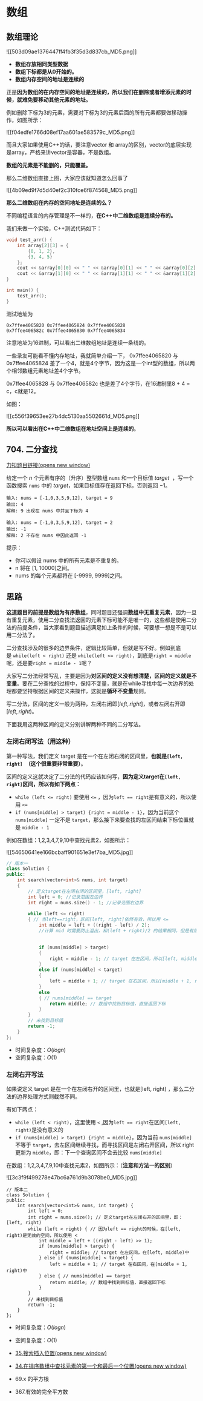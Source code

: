 # 数组
## 数组理论

![[503d09ae1376447ff4fb3f35d3d837cb_MD5.png]]

- **数组存放相同类型数据**
- **数组下标都是从0开始的。**
- **数组内存空间的地址是连续的**

正是**因为数组的在内存空间的地址是连续的，所以我们在删除或者增添元素的时候，就难免要移动其他元素的地址。**

例如删除下标为3的元素，需要对下标为3的元素后面的所有元素都要做移动操作，如图所示：

![[f04edfe1766d08ef17aa601ae583579c_MD5.png]]

而且大家如果使用C++的话，要注意vector 和 array的区别，vector的底层实现是array，严格来讲vector是容器，不是数组。

**数组的元素是不能删的，只能覆盖。**

那么二维数组直接上图，大家应该就知道怎么回事了

![[4b09ed9f7d5d40ef2c310fce6f874568_MD5.png]]

**那么二维数组在内存的空间地址是连续的么？**

不同编程语言的内存管理是不一样的，**在C++中二维数组是连续分布的。**

我们来做一个实验，C++测试代码如下：

```c++
void test_arr() {
    int array[2][3] = {
		{0, 1, 2},
		{3, 4, 5}
    };
    cout << &array[0][0] << " " << &array[0][1] << " " << &array[0][2] << endl;
    cout << &array[1][0] << " " << &array[1][1] << " " << &array[1][2] << endl;
}

int main() {
    test_arr();
}

```

测试地址为

```
0x7ffee4065820 0x7ffee4065824 0x7ffee4065828
0x7ffee406582c 0x7ffee4065830 0x7ffee4065834
```

注意地址为16进制，可以看出二维数组地址是连续一条线的。

一些录友可能看不懂内存地址，我就简单介绍一下， 0x7ffee4065820 与 0x7ffee4065824 差了一个4，就是4个字节，因为这是一个int型的数组，所以两个相邻数组元素地址差4个字节。

0x7ffee4065828 与 0x7ffee406582c 也是差了4个字节，在16进制里8 + 4 = c，c就是12。

如图：

![[c556f39653ee27b4dc5130aa5502661d_MD5.png]]

**所以可以看出在C++中二维数组在地址空间上是连续的**。

## 704. 二分查找

[力扣题目链接(opens new window)](https://leetcode.cn/problems/binary-search/)

给定一个 $n$ 个元素有序的（升序）整型数组 `nums` 和一个目标值 $target$  ，写一个函数搜索 `nums` 中的 $target$，如果目标值存在返回下标，否则返回 $-1$。

```
输入: nums = [-1,0,3,5,9,12], target = 9     
输出: 4       
解释: 9 出现在 nums 中并且下标为 4     
```

```
输入: nums = [-1,0,3,5,9,12], target = 2     
输出: -1        
解释: 2 不存在 nums 中因此返回 -1        
```

提示：
- 你可以假设 nums 中的所有元素是不重复的。
- n 将在 [1, 10000]之间。
- nums 的每个元素都将在 [-9999, 9999]之间。

## 思路

**这道题目的前提是数组为有序数组**，同时题目还强调**数组中无重复元素**，因为一旦有重复元素，使用二分查找法返回的元素下标可能不是唯一的，这些都是使用二分法的前提条件，当大家看到题目描述满足如上条件的时候，可要想一想是不是可以用二分法了。

二分查找涉及的很多的边界条件，逻辑比较简单，但就是写不好。例如到底是 `while(left < right)` 还是 `while(left <= right)`，到底是`right = middle`呢，还是要`right = middle - 1`呢？

大家写二分法经常写乱，主要是因为**对区间的定义没有想清楚，区间的定义就是不变量**。要在二分查找的过程中，保持不变量，就是在while寻找中每一次边界的处理都要坚持根据区间的定义来操作，这就是**循环不变量**规则。

写二分法，区间的定义一般为两种，左闭右闭即$[left, right]$，或者左闭右开即$[left, right)$。

下面我用这两种区间的定义分别讲解两种不同的二分写法。

###  左闭右闭写法（用这种）

第一种写法，我们定义 target 是在一个在左闭右闭的区间里，**也就是`[left, right] `（这个很重要非常重要）**。

区间的定义这就决定了二分法的代码应该如何写，**因为定义target在`[left, right]`区间，所以有如下两点：**

- `while (left <= right)` 要使用 `<=` ，因为`left == right`是有意义的，所以使用 `<=`
- `if (nums[middle] > target) {right = middle - 1}`，因为当前这个 `nums[middle]` 一定不是 `target`，那么接下来要查找的左区间结束下标位置就是 `middle - 1`

例如在数组：1,2,3,4,7,9,10中查找元素2，如图所示：

![[54650641ee166bcbaff901651e3ef7ba_MD5.jpg]]


```c++
// 版本一
class Solution {
public:
    int search(vector<int>& nums, int target)  
    {
        // 定义target在左闭右闭的区间里，[left, right]
        int left = 0; //记录范围左边界
        int right = nums.size() - 1; //记录范围右边界
       
        while (left <= right) 
        { // 当left==right，区间[left, right]依然有效，所以用 <=
            int middle = left + ((right - left) / 2);
            //计算 mid 时需要防止溢出，和(left + right)/2 的结果相同，但是有效防止了 left 和 right 太大，直接相加导致溢出的情况。

            
            if (nums[middle] > target) 
            {
                right = middle - 1; // target 在左区间，所以[left, middle - 1]
            } 
            else if (nums[middle] < target) 
            {
                left = middle + 1; // target 在右区间，所以[middle + 1, right]
            } 
            else 
            { // nums[middle] == target
                return middle; // 数组中找到目标值，直接返回下标
            }
        }
        // 未找到目标值
        return -1;
    }
};
```

- 时间复杂度：$O(log n)$
- 空间复杂度：$O(1)$

### 左闭右开写法

如果说定义 target 是在一个在左闭右开的区间里，也就是[left, right) ，那么二分法的边界处理方式则截然不同。

有如下两点：

- `while (left < right)`，这里使用 `<` ,因为`left == right`在区间`[left, right)`是没有意义的
- `if (nums[middle] > target) {right = middle}`，因为当前 `nums[middle]`不等于 `target`，去左区间继续寻找，而寻找区间是左闭右开区间，所以 right 更新为 `middle`，即：下一个查询区间不会去比较 `nums[middle]`

在数组：1,2,3,4,7,9,10中查找元素2，如图所示：（**注意和方法一的区别**）

![[3c3f9f499278e47bc6a761d9b3078be0_MD5.jpg]]

```
// 版本二
class Solution {
public:
    int search(vector<int>& nums, int target) {
        int left = 0;
        int right = nums.size(); // 定义target在左闭右开的区间里，即：[left, right)
        while (left < right) { // 因为left == right的时候，在[left, right)是无效的空间，所以使用 <
            int middle = left + ((right - left) >> 1);
            if (nums[middle] > target) {
                right = middle; // target 在左区间，在[left, middle)中
            } else if (nums[middle] < target) {
                left = middle + 1; // target 在右区间，在[middle + 1, right)中
            } else { // nums[middle] == target
                return middle; // 数组中找到目标值，直接返回下标
            }
        }
        // 未找到目标值
        return -1;
    }
};
```

- 时间复杂度：$O(logn)$
- 空间复杂度：$O(1)$



- [35.搜索插入位置(opens new window)](https://programmercarl.com/0035.%E6%90%9C%E7%B4%A2%E6%8F%92%E5%85%A5%E4%BD%8D%E7%BD%AE.html)
- [34.在排序数组中查找元素的第一个和最后一个位置(opens new window)](https://programmercarl.com/0034.%E5%9C%A8%E6%8E%92%E5%BA%8F%E6%95%B0%E7%BB%84%E4%B8%AD%E6%9F%A5%E6%89%BE%E5%85%83%E7%B4%A0%E7%9A%84%E7%AC%AC%E4%B8%80%E4%B8%AA%E5%92%8C%E6%9C%80%E5%90%8E%E4%B8%80%E4%B8%AA%E4%BD%8D%E7%BD%AE.html)
- 69.x 的平方根
- 367.有效的完全平方数